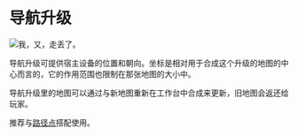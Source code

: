 # 导航升级

![我，又，走丢了。](oredict:opencomputers:navigationUpgrade)

导航升级可提供宿主设备的位置和朝向。坐标是相对用于合成这个升级的地图的中心而言的，它的作用范围也限制在那张地图的大小中。

导航升级里的地图可以通过与新地图重新在工作台中合成来更新，旧地图会返还给玩家。

推荐与[路径点](../block/waypoint.md)搭配使用。
